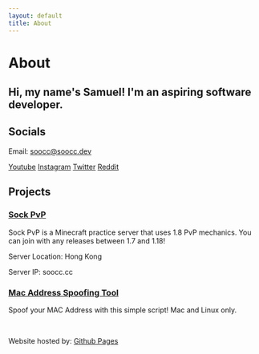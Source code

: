```yaml
---
layout: default
title: About
---
```


# About

## Hi, my name's Samuel! I'm an aspiring software developer.

## Socials
Email: soocc@soocc.dev

<a href="https://youtube.com/sooccc">Youtube</a>
<a href="https://instagram.com/sooccsippy">Instagram</a>
<a href="https://twitter.com/sooccsucc">Twitter</a>
<a href="https://reddit.com/user/soocc">Reddit</a>

## Projects
### <a href="https://soocc.cc">Sock PvP</a>
Sock PvP is a Minecraft practice server that uses 1.8 PvP mechanics. You can join with any releases between 1.7 and 1.18!

Server Location: Hong Kong

Server IP: soocc.cc

### <a href="https://sites.google.com/view/soocc/apps/shell/mac-spoofer-tool">Mac Address Spoofing Tool</a>
Spoof your MAC Address with this simple script! Mac and Linux only.

<br>

Website hosted by: [Github Pages](https://github.com/soocc/newsooccsocks)
